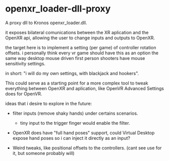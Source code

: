 # openxr_loader-dll-proxy

A proxy dll to Kronos openxr_loader.dll.

it exposes bilateral comunications between the XR aplication and the OpenXR api, allowing the user to change inputs and outputs to OpenXR.

the target here is to implement a setting (per game) of controller rotation offsets. i personally think every vr game should have this as an option the same way desktop mouse driven first person shooters have mouse sensitivity settings.

in short: "i will do my own settings, with blackjack and hookers".

This could serve as a starting point for a more complex tool to tweak everything between OpenXR and aplication, like OpenVR Advanced Settings does for OpenVR.

ideas that i desire to explore in the future:
 * filter inputs (remove shaky hands) under certains scenarios.
    - tiny input to the trigger finger would enable the filter.
    
 * OpenXR does have "full hand poses" support, could Virtual Desktop expose hand poses so i can inject it directly as an input?
 
 * Weird tweaks, like positional offsets to the controllers. (cant see use for it, but someone probably will)
